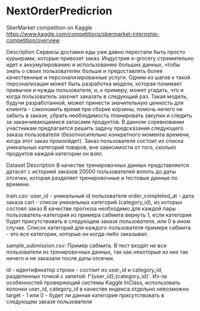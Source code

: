 # NextOrderPredicrion
SberMarket competition on Kaggle
https://www.kaggle.com/competitions/sbermarket-internship-competition/overview

Description
Сервисы доставки еды уже давно перестали быть просто курьерами, которые привозят заказ. Индустрия e-grocery стремительно идет к аккумулированию и использованию больших данных, чтобы знать о своих пользователях больше и предоставлять более качественные и персонализированные услуги. Одним из шагов к такой персонализации может быть разработка модели, которая понимает привычки и нужды пользователя, и, к примеру, может угадать, что и когда пользователь захочет заказать в следующий раз.
Такая модель, будучи разработанной, может принести значительную ценность для клиента - сэкономить время при сборке корзины, помочь ничего не забыть в заказе, убрать необходимость планировать закупки и следить за заканчивающимися запасами продуктов.
В данном соревновании участникам предлагается решить задачу предсказания следующего заказа пользователя (безотносительно конкретного момента времени, когда этот заказ произойдет). Заказ пользователя состоит из списка уникальных категорий товаров, вне зависимости от того, сколько продуктов каждой категории он взял.

Dataset Description
В качестве тренировочных данных представляется датасет с историей заказов 20000 пользователей вплоть до даты отсечки, которая разделяет тренировочные и тестовые данные по времени.

train.csv:
user_id - уникальный id пользователя
order_completed_at - дата заказа
cart - список уникальных категорий (category_id), из которых состоял заказ
В качестве прогноза необходимо для каждой пары пользователь-категория из примера сабмита вернуть 1, если категория будет присутствовать в следующем заказе пользователя, или 0 в ином случае. Список категорий для каждого пользователя примере сабмита - это все категории, которые он когда-либо заказывал.

sample_submission.csv:
Пример сабмита. В тест входят не все пользователи из тренировочных данных, так как некоторые из них так ничего и не заказали после даты отсечки.

id - идентификатор строки - состоит из user_id и category_id, разделенных точкой с запятой: f'{user_id};{category_id}'. Из-за особенностей проверяющей системы Kaggle InClass, использовать колонки user_id, category_id в качестве индекса отдельно невозможно
target - 1 или 0 - будет ли данная категория присутствовать в следующем заказе пользователя
